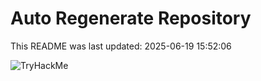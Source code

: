 # Auto Regenerate Repository

This README was last updated: 2025-06-19 15:52:06

 ![TryHackMe](https://tryhackme.com/badge/533634)